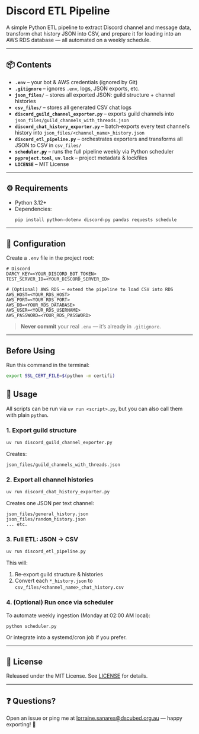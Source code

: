 # Discord ETL Pipeline

A simple Python ETL pipeline to extract Discord channel and message data, transform chat history JSON into CSV, and prepare it for loading into an AWS RDS database — all automated on a weekly schedule.

---

## 📦 Contents

- **`.env`** – your bot & AWS credentials (ignored by Git)
- **`.gitignore`** – ignores `.env`, logs, JSON exports, etc.
- **`json_files/`** – stores all exported JSON: guild structure + channel histories
- **`csv_files/`** – stores all generated CSV chat logs
- **`discord_guild_channel_exporter.py`** – exports guild channels into `json_files/guild_channels_with_threads.json`
- **`discord_chat_history_exporter.py`** – batch‑exports every text channel’s history into `json_files/<channel_name>_history.json`
- **`discord_etl_pipeline.py`** – orchestrates exporters and transforms all JSON to CSV in `csv_files/`
- **`scheduler.py`** – runs the full pipeline weekly via Python scheduler
- **`pyproject.toml`**, **`uv.lock`** – project metadata & lockfiles
- **`LICENSE`** – MIT License

---

## ⚙️ Requirements

- Python 3.12+
- Dependencies:
  ```bash
  pip install python-dotenv discord-py pandas requests schedule
  ```

---

## 🔧 Configuration

Create a `.env` file in the project root:

```env
# Discord
DARCY_KEY=<YOUR_DISCORD_BOT_TOKEN>
TEST_SERVER_ID=<YOUR_DISCORD_SERVER_ID>

# (Optional) AWS RDS — extend the pipeline to load CSV into RDS
AWS_HOST=<YOUR_RDS_HOST>
AWS_PORT=<YOUR_RDS_PORT>
AWS_DB=<YOUR_RDS_DATABASE>
AWS_USER=<YOUR_RDS_USERNAME>
AWS_PASSWORD=<YOUR_RDS_PASSWORD>
```

> **Never commit** your real `.env` — it’s already in `.gitignore`.

---
## Before Using

Run this command in the terminal:

```bash
export SSL_CERT_FILE=$(python -m certifi)
```

## 🚀 Usage

All scripts can be run via `uv run <script>.py`, but you can also call them with plain `python`.

### 1. Export guild structure

```bash
uv run discord_guild_channel_exporter.py
```
Creates:
```
json_files/guild_channels_with_threads.json
```

### 2. Export all channel histories

```bash
uv run discord_chat_history_exporter.py
```
Creates one JSON per text channel:
```
json_files/general_history.json
json_files/random_history.json
... etc.
```

### 3. Full ETL: JSON → CSV

```bash
uv run discord_etl_pipeline.py
```
This will:
1. Re‑export guild structure & histories
2. Convert each `*_history.json` to `csv_files/<channel_name>_chat_history.csv`

### 4. (Optional) Run once via scheduler

To automate weekly ingestion (Monday at 02:00 AM local):

```bash
python scheduler.py
```
Or integrate into a systemd/cron job if you prefer.

---

## 📄 License

Released under the MIT License. See [LICENSE](LICENSE) for details.

---

## ❓ Questions?

Open an issue or ping me at lorraine.sanares@dscubed.org.au — happy exporting! 🚀

